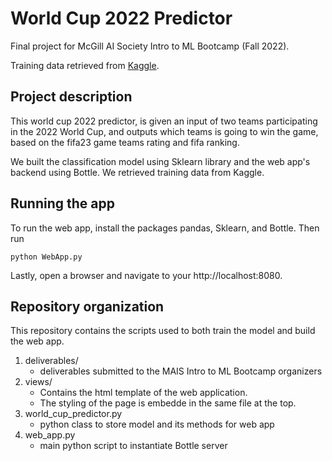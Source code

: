 # World Cup 2022 Predictor

Final project for McGill AI Society Intro to ML Bootcamp (Fall 2022). 

Training data retrieved from [Kaggle](https://www.kaggle.com/datasets/brenda89/fifa-world-cup-2022).

## Project description

This world cup 2022 predictor, is given an input of two teams participating in the 2022 World Cup, and outputs which teams is going to win the game, based on the fifa23 game teams rating and fifa ranking. 

We built the classification model using Sklearn library and the web app's backend using Bottle. We retrieved training data from Kaggle.

## Running the app

To run the web app, install the packages pandas, Sklearn, and Bottle. Then run

```
python WebApp.py
```

Lastly, open a browser and navigate to your http://localhost:8080.

## Repository organization

This repository contains the scripts used to both train the model and build the web app.

1. deliverables/
	* deliverables submitted to the MAIS Intro to ML Bootcamp organizers
2. views/
	* Contains the html template of the web application.
	* The styling of the page is embedde in the same file at the top.
5. world_cup_predictor.py
	* python class to store model and its methods for web app
6. web_app.py
	* main python script to instantiate Bottle server
